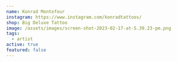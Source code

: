 ```yaml
---
name: Konrad Montefour
instagram: https://www.instagram.com/konradtattoos/
shop: Big Deluxe Tattoo
image: /assets/images/screen-shot-2023-02-17-at-5.39.23-pm.png
tags:
  - artist
active: true
featured: false
---
```

